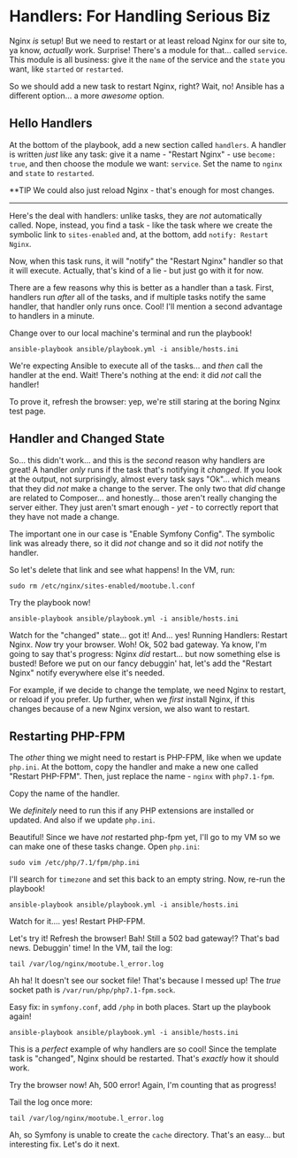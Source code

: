 # Handlers: For Handling Serious Biz

Nginx *is* setup! But we need to restart or at least reload Nginx for our site
to, ya know, *actually* work. Surprise! There's a module for that... called `service`.
This module is all business: give it the `name` of the service and the `state` you
want, like `started` or `restarted`.

So we should add a new task to restart Nginx, right? Wait, no! Ansible has a different
option... a more *awesome* option.

## Hello Handlers

At the bottom of the playbook, add a new section called `handlers`. A handler is
written *just* like any task: give it a name - "Restart Nginx" - use `become: true`,
and then choose the module we want: `service`. Set the name to `nginx` and `state`
to `restarted`.

**TIP
We could also just reload Nginx - that's enough for most changes.
***

Here's the deal with handlers: unlike tasks, they are *not* automatically called.
Nope, instead, you find a task - like the task where we create the symbolic link
to `sites-enabled` and, at the bottom, add `notify: Restart Nginx`.

Now, when this task runs, it will "notify" the "Restart Nginx" handler so that it
will execute. Actually, that's kind of a lie - but just go with it for now.

There are a few reasons why this is better as a handler than a task. First, handlers
run *after* all of the tasks, and if multiple tasks notify the same handler, that handler
only runs once. Cool! I'll mention a second advantage to handlers in a minute.

Change over to our local machine's terminal and run the playbook!

```terminal
ansible-playbook ansible/playbook.yml -i ansible/hosts.ini
```

We're expecting Ansible to execute all of the tasks... and *then* call the handler
at the end. Wait! There's nothing at the end: it did *not* call the handler!

To prove it, refresh the browser: yep, we're still staring at the boring Nginx test
page.

## Handler and Changed State

So... this didn't work... and this is the *second* reason why handlers are great!
A handler *only* runs if the task that's notifying it *changed*. If you look at the
output, not surprisingly, almost every task says "Ok"... which means that they did
*not* make a change to the server. The only two that *did* change are related to Composer...
and honestly... those aren't really changing the server either. They just aren't
smart enough - *yet* - to correctly report that they have not made a change.

The important one in our case is "Enable Symfony Config". The symbolic link was
already there, so it did *not* change and so it did *not* notify the handler.

So let's delete that link and see what happens! In the VM, run:

```terminal
sudo rm /etc/nginx/sites-enabled/mootube.l.conf
```

Try the playbook now!

```terminal
ansible-playbook ansible/playbook.yml -i ansible/hosts.ini
```

Watch for the "changed" state... got it! And... yes! Running Handlers: Restart Nginx.
*Now* try your browser. Woh! Ok, 502 bad gateway. Ya know, I'm going to say that's
progress: Nginx *did* restart... but now something else is busted! Before we put
on our fancy debuggin' hat, let's add the "Restart Nginx" notify everywhere else
it's needed.

For example, if we decide to change the template, we need Nginx to restart, or reload
if you prefer. Up further, when we *first* install Nginx, if this changes because
of a new Nginx version, we also want to restart.

## Restarting PHP-FPM

The *other* thing we might need to restart is PHP-FPM, like when we update `php.ini`.
At the bottom, copy the handler and make a new one called "Restart PHP-FPM". Then,
just replace the name - `nginx` with `php7.1-fpm`.

Copy the name of the handler.

We *definitely* need to run this if any PHP extensions are installed or updated.
And also if we update `php.ini`.

Beautiful! Since we have *not* restarted php-fpm yet, I'll go to my VM so we can
make one of these tasks change. Open `php.ini`:

```terminal
sudo vim /etc/php/7.1/fpm/php.ini
```

I'll search for `timezone` and set this back to an empty string. Now, re-run the
playbook!

```terminal
ansible-playbook ansible/playbook.yml -i ansible/hosts.ini
```

Watch for it.... yes! Restart PHP-FPM.

Let's try it! Refresh the browser! Bah! Still a 502 bad gateway!? That's bad news.
Debuggin' time! In the VM, tail the log:

```terminal
tail /var/log/nginx/mootube.l_error.log
```

Ah ha! It doesn't see our socket file! That's because I messed up! The *true* socket
path is `/var/run/php/php7.1-fpm.sock`.

Easy fix: in `symfony.conf`, add `/php` in both places. Start up the playbook again!

```terminal
ansible-playbook ansible/playbook.yml -i ansible/hosts.ini
```

This is a *perfect* example of why handlers are so cool! Since the template task
is "changed", Nginx should be restarted. That's *exactly* how it should work.

Try the browser now! Ah, 500 error! Again, I'm counting that as progress!

Tail the log once more:

```terminal
tail /var/log/nginx/mootube.l_error.log
```

Ah, so Symfony is unable to create the `cache` directory. That's an easy... but
interesting fix. Let's do it next.
